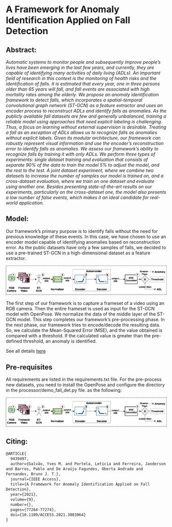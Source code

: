 # A Framework for Anomaly Identification Applied on Fall Detection


## Abstract:
*Automatic systems to monitor people and subsequently improve people’s lives have been emerging in the last few years, and currently, they are capable of identifying many activities of daily living (ADLs). An important field of research in this context is the monitoring of health risks and the identification of falls. It is estimated that every year, one in three persons older than 65 years will fall, and fall events are associated with high mortality rates among the elderly. We propose an anomaly identification framework to detect falls, which incorporates a spatial-temporal convolutional graph network (ST-GCN) as a feature extractor and uses an encoder process to reconstruct ADLs and identify falls as anomalies. As the publicly available fall datasets are few and generally unbalanced, training a reliable model using approaches that need explicit labeling is challenging. Thus, a focus on learning without external supervision is desirable. Treating a fall as an exception of ADLs allows us to recognize falls as anomalies without explicit labels. Given its modular architecture, our framework can robustly represent visual information and use the encoder’s reconstruction error to identify falls as anomalies. We assess our framework’s ability to recognize falls by training it with only ADLs. We perform three types of experiments: single dataset training and evaluation that consists of separate 90% of the data to train the model 5% to adjust the model, and the rest to the test. A joint dataset experiment, where we combine two datasets to increase the number of samples our model is trained on, and a cross-dataset evaluation, where we train on one dataset and evaluate using another one. Besides presenting state-of-the-art results on our experiments, particularly on the cross-dataset one, the model also presents a low number of false events, which makes it an ideal candidate for real-world application.*

## Model:

Our framework’s primary purpose is to identify falls without the need for previous knowledge of these events. In this case, we have chosen to use an encoder model capable of identifying anomalies based on reconstruction error. As the public datasets have only a few samples of falls, we decided to use a pre-trained ST-GCN in a high-dimensional dataset as a feature extractor. 

![Image of the model](galva1-3083064-large.gif)

The first step of our framework is to capture a frameset of a video using an RGB camera. Then the entire frameset is used as input for the ST-GCN model with OpenPose. We normalize the data of the middle layer of the ST-GCN model. This step completes our framework’s pre-processing phase. In the next phase, our framework tries to encode/decode the resulting data. So, we calculate the Mean-Squared Error (MSE), and the value obtained is compared with a threshold. If the calculated value is greater than the pre-defined threshold, an anomaly is identified.

See all details [here](09439497.pdf)

## Pre-requisites

All requirements are listed in the requirements.txt file. For the pre-process new datasets, you need to install the OpenPose and configure the directory in the processor/demo_fall_det.py file. as the following:

![Image of openPose path](galva1-3083064-large.gif)



## Citing:

```
@ARTICLE{
  9439497,  
  author={Galvão, Yves M. and Portela, Letícia and Ferreira, Janderson and Barros, Pablo and De Araújo Fagundes, Oberta Andrade and Fernandes, Bruno J. T.},
  journal={IEEE Access},
  title={A Framework for Anomaly Identification Applied on Fall Detection},
  year={2021},
  volume={9},
  number={},
  pages={77264-77274},
  doi={10.1109/ACCESS.2021.3083064}
}
```
